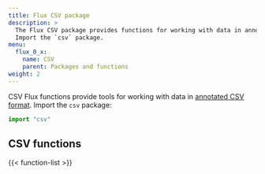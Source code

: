 ```yaml
---
title: Flux CSV package
description: >
  The Flux CSV package provides functions for working with data in annotated CSV format.
  Import the `csv` package.
menu:
  flux_0_x:
    name: CSV
    parent: Packages and functions
weight: 2
---
```


CSV Flux functions provide tools for working with data in [annotated CSV format](https://github.com/influxdata/flux/blob/master/docs/SPEC.md#csv).
Import the `csv` package:

```js
import "csv"
```

## CSV functions
{{< function-list >}}
